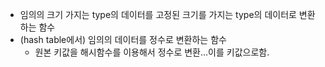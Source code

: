 - 임의의 크기 가지는 type의 데이터를 고정된 크기를 가지는 type의 데이터로 변환하는 함수
- (hash table에서) 임의의 데이터를 정수로 변환하는 함수
	- 원본 키값을 해시함수를 이용해서 정수로 변환...이를 키값으로함.